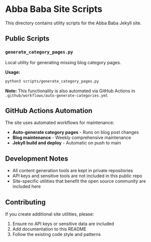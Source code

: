 # Abba Baba Site Scripts

This directory contains utility scripts for the Abba Baba Jekyll site.

## Public Scripts

### `generate_category_pages.py`
Local utility for generating missing blog category pages.

**Usage:**
```bash
python3 scripts/generate_category_pages.py
```

**Note:** This functionality is also automated via GitHub Actions in `.github/workflows/auto-generate-categories.yml`

## GitHub Actions Automation

The site uses automated workflows for maintenance:

- **Auto-generate category pages** - Runs on blog post changes
- **Blog maintenance** - Weekly comprehensive maintenance
- **Jekyll build and deploy** - Automatic on push to main

## Development Notes

- All content generation tools are kept in private repositories
- API keys and sensitive tools are not included in this public repo
- Site-specific utilities that benefit the open source community are included here

## Contributing

If you create additional site utilities, please:
1. Ensure no API keys or sensitive data are included
2. Add documentation to this README
3. Follow the existing code style and patterns